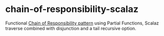 chain-of-responsibility-scalaz
==============================

Functional [Chain of Responsibility pattern](https://sourcemaking.com/design_patterns/chain_of_responsibility) using Partial Functions, Scalaz traverse combined with disjunction and a tail recursive option.
